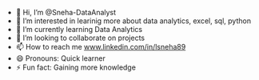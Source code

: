 - 👋 Hi, I’m @Sneha-DataAnalyst
- 👀 I’m interested in learinig more about data analytics, excel, sql, python
- 🌱 I’m currently learning Data Analytics
- 💞️ I’m looking to collaborate on projects
- 📫 How to reach me www.linkedin.com/in/lsneha89
- 😄 Pronouns: Quick learner
- ⚡ Fun fact: Gaining more knowledge

<!---
Sneha-DataAnalyst/Sneha-DataAnalyst is a ✨ special ✨ repository because its `README.md` (this file) appears on your GitHub profile.
You can click the Preview link to take a look at your changes.
--->
